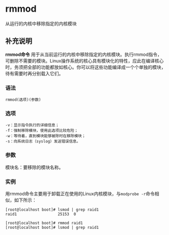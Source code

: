 # rmmod

从运行的内核中移除指定的内核模块

## 补充说明

**rmmod命令** 用于从当前运行的内核中移除指定的内核模块。执行rmmod指令，可删除不需要的模块。Linux操作系统的核心具有模块化的特性，应此在编译核心时，务须把全部的功能都放如核心。你可以将这些功能编译成一个个单独的模块，待有需要时再分别载入它们。

### 语法

```
rmmod(选项)(参数)
```

### 选项

```
-v：显示指令执行的详细信息；
-f：强制移除模块，使用此选项比较危险；
-w：等待着，直到模块能够被除时在移除模块；
-s：向系统日志（syslog）发送错误信息。
```

### 参数

模块名：要移除的模块名称。

### 实例

用rmmod命令主要用于卸载正在使用的Linux内核模块，与`modprobe -r`​命令相似，如下所示：

```
[root@localhost boot]# lsmod | grep raid1
raid1                  25153  0

[root@localhost boot]# rmmod raid1
[root@localhost boot]# lsmod | grep raid1
```

‍
